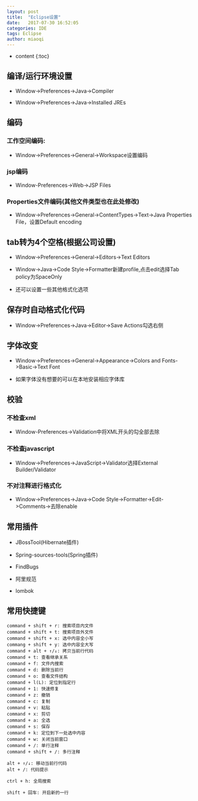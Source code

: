 ```yaml
---
layout: post
title:  "Eclipse设置"
date:   2017-07-30 16:52:05
categories: IDE
tags: Eclipse
author: miaoqi
---
```


* content
{:toc}

## 编译/运行环境设置

* Window->Preferences->Java->Compiler

* Window->Preferences->Java->Installed JREs

## 编码

### 工作空间编码:

* Window->Preferences->General->Workspace设置编码

### jsp编码

* Window-Preferences->Web->JSP Files

### Properties文件编码(其他文件类型也在此处修改)

* Window->Preferences->General->ContentTypes->Text->Java Properties File，设置Default encoding

## tab转为4个空格(根据公司设置)

* Window->Preferences->General->Editors->Text Editors

* Window->Java->Code Style->Formatter新建profile,点击edit选择Tab policy为SpaceOnly

* 还可以设置一些其他格式化选项

## 保存时自动格式化代码

* Window->Preferences->Java->Editor->Save Actions勾选右侧

## 字体改变

* Window->Preferences->General->Appearance->Colors and Fonts->Basic->Text Font
  
* 如果字体没有想要的可以在本地安装相应字体库

## 校验

### 不检查xml

* Window-Preferences->Validation中将XML开头的勾全部去除

### 不检查javascript

* Window->Preferences->JavaScript->Validator选择External Builder/Validator

### 不对注释进行格式化

* Window->Preferences->Java->Code Style->Formatter->Edit->Comments->去除enable

## 常用插件

* JBossTool(Hibernate插件)
  
* Spring-sources-tools(Spring插件)
  
* FindBugs

* 阿里规范

* lombok

## 常用快捷键

    command + shift + r: 搜索项目内文件
    command + shift + t: 搜索项目外文件
    command + shift + x: 选中内容全小写
    commang + shift + y: 选中内容全大写
    command + alt + ↑/↓: 拷贝当前行代码
    command + t: 查看继承关系
    command + f: 文件内搜索
    command + d: 删除当前行
    command + o: 查看文件结构
    command + l(L): 定位到指定行
    command + 1: 快速修复
    command + z: 撤销
    command + c: 复制
    command + v: 粘贴
    command + x: 剪切
    command + a: 全选
    command + s: 保存
    command + k: 定位到下一处选中内容
    command + w: 关闭当前窗口
    command + /: 单行注释
    command + shift + /: 多行注释
    
    alt + ↑/↓: 移动当前行代码
    alt + /: 代码提示
    
    ctrl + h: 全局搜索
    
    shift + 回车: 开启新的一行

